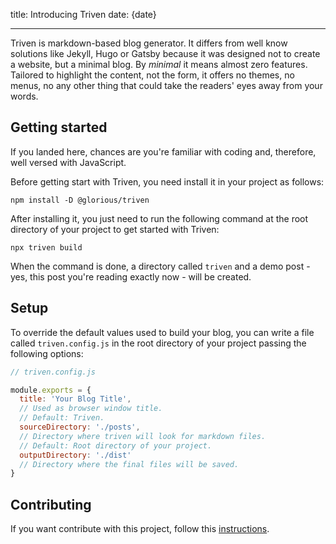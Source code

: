 
title: Introducing Triven
date: {date}

---

Triven is markdown-based blog generator. It differs from well know solutions like Jekyll, Hugo or Gatsby because it was designed not to create a website, but a minimal blog. By *minimal* it means almost zero features. Tailored to highlight the content, not the form, it offers no themes, no menus, no any other thing that could take the readers' eyes away from your words.

## Getting started

If you landed here, chances are you're familiar with coding and, therefore, well versed with JavaScript.

Before getting start with Triven, you need install it in your project as follows:

```
npm install -D @glorious/triven
```

After installing it, you just need to run the following command at the root directory of your project to get started with Triven:

```
npx triven build
```

When the command is done, a directory called `triven` and a demo post - yes, this post you're reading exactly now - will be created.

## Setup

To override the default values used to build your blog, you can write a file called `triven.config.js` in the root directory of your project passing the following options:

``` javascript
// triven.config.js

module.exports = {
  title: 'Your Blog Title',
  // Used as browser window title.
  // Default: Triven.
  sourceDirectory: './posts',
  // Directory where triven will look for markdown files.
  // Default: Root directory of your project.
  outputDirectory: './dist'
  // Directory where the final files will be saved.
}
```

## Contributing

If you want contribute with this project, follow this [instructions](https://github.com/glorious-codes/glorious-triven/blob/master/CONTRIBUTING.md).
